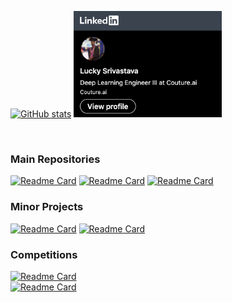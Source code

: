 [![GitHub stats](https://github-readme-stats.vercel.app/api?username=lucky096&count_private=true&show_icons=true&theme=dark&include_all_commits=true&hide_border=true&hide=prs&bg_color=31313A)](https://github.com/lucky096/lucky096)
<a href="https://www.linkedin.com/in/lucky-srivastava-57265597/"><img src="profile_linkedin.png" alt="linkedin" height="170"/></a>

<br>

### Main Repositories

[![Readme Card](https://github-readme-stats.vercel.app/api/pin/?username=lucky096&repo=user_reputation_system&theme=dark&hide_border=true&bg_color=444444)](https://github.com/lucky096/user_reputation_system)
[![Readme Card](https://github-readme-stats.vercel.app/api/pin/?username=lucky096&repo=Fp_Growth&theme=dark&hide_border=true&bg_color=444444)](https://github.com/lucky096/Fp_Growth)
[![Readme Card](https://github-readme-stats.vercel.app/api/pin/?username=lucky096&repo=MLP_based_music_genre_classification&theme=dark&hide_border=true&bg_color=444444)](https://github.com/lucky096/MLP_based_music_genre_classification)

### Minor Projects
[![Readme Card](https://github-readme-stats.vercel.app/api/pin/?username=lucky096&repo=Cricket-Scoreboard&theme=dark&hide_border=true&bg_color=444444)](https://github.com/lucky096/Cricket-Scoreboard)
[![Readme Card](https://github-readme-stats.vercel.app/api/pin/?username=lucky096&repo=acm-nit-surat&theme=dark&hide_border=true&bg_color=444444)](https://github.com/lucky096/acm-nit-surat)

### Competitions
[![Readme Card](https://github-readme-stats.vercel.app/api/pin/?username=lucky096&repo=Ruban_India&theme=dark&hide_border=true&bg_color=444444)](https://github.com/lucky096/Ruban_India) <br>
[![Readme Card](https://github-readme-stats.vercel.app/api/pin/?username=lucky096&repo=TraWell&theme=dark&hide_border=true&bg_color=444444&height=500)](https://github.com/lucky096/TraWell)

<!--
**lucky096/lucky096** is a ✨ _special_ ✨ repository because its `README.md` (this file) appears on your GitHub profile.

Here are some ideas to get you started:

- 🔭 I’m currently working on ...
- 🌱 I’m currently learning ...
- 👯 I’m looking to collaborate on ...
- 🤔 I’m looking for help with ...
- 💬 Ask me about ...
- 📫 How to reach me: ...
- 😄 Pronouns: ...
- ⚡ Fun fact: ...
-->
